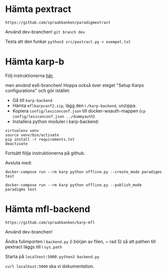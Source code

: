 Hämta pextract
==============
`https://github.com/spraakbanken/paradigmextract`

Använd dev-branchen!
`git branch dev`

Testa att den funkar
`python3 src/pextract.py < exempel.txt`


Hämta karp-b
============
Följ instruktionerna [här](https://github.com/spraakbanken/karp-docker),

men använd es6-branchen!
Hoppa också över steget "Setup Karps configurations" och gör istället:

- Gå till `karp-backend`
- Hämta `mflkarpconf2.zip`, lägg den i `/karp-backend`, unzippa.
- Kopiera `config/lexiconconf.json` till docker-wsauth-mappen (`cp config/lexiconconf.json ../dummyauth`)
- Installera python moduler i karp-backend:

```
virtualenv venv
source venv/bin/activate
pip install -r requirements.txt
deactivate
```

Fortsätt följa instruktionerna på github.

Avsluta med:

`docker-compose run --rm karp python offline.py --create_mode paradigms test`

`docker-compose run --rm karp python offline.py --publish_mode paradigms test`




Hämta mfl-backend
=================
`https://github.com/spraakbanken/karp-mfl`

Använd dev-branchen!

Ändra fulimporten i `backend.py` (i början av filen, ~ rad 5) så att pathen till pextract läggs till i `sys.path`

Starta på `localhost:5000`: `python3 backend.py`

`curl localhost:5000` ska vi dokumentation.

